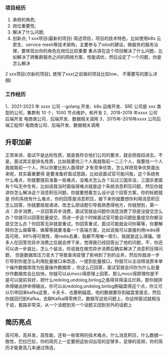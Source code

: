 ### 项目经历
1. 承担的角色;
2. 岗位重要性;
3. 解决了什么问题;
4. 创新点;
1 xxx项目(最新的项目)
简述项目，项目的技术特色，比如使用k8s 云原生、service mesh等技术架构，主要参与了istio的建设，微服务的服务治理，要体现出你的角色在岗位比较重要
重点讲在这个项目解决了什么问题，比如解决了跨集群服务之间的网络方案，性能调优，然后设定了一个问题，你是怎么解决

2 xxx项目(次新的项目), 
使用了xxx(之前做的项目比较low， 不需要写的那么详细)


### 工作经历
1、2021-2023 年 xxxx 公司 --golang 开发、k8s 运维开发、SRE
    公司是 xxx 类型的公司，集群有 10 个，1000 节点维护。和开发
2、2018-2019 年xxxx 公司 后端开发
    电商类公司、后端开发、数据相关调用
3、2015年-2016年xxxx 公司后端工程师!
    电商类公司、后端开发、数据相关调用







## 升职加薪

正常来讲，面试不是达标性质，就是我符合他们公司的要求，就会把我招进去，不是，面试其实是排名性质，比如我要找三个人我就取前一二三个人，我要找一个人我就取前一个人，所以你要比别人面得好 才有竞争优势，怎么样把竞争优势面出来呢，其实最重要得 是要准备好面试思路，比如说面试官可能问我，这个系统有什么难点，你就要提前准备一些难点，没难点怎么办？玩过三国杀没，三国杀里面有个叫无中生有，比如说我当时面临得难点就是这个系统消息积压问题，然后你就讲你怎么解决这个消息积压问题，你就要想着怎么设计这个回答方案，你的标题就是 你的系统有什么难点，你的回答是消息积压，接下来你就要想你利用消息积压怎么回答，你就要层层递进，改怎么把话题引导我熟悉得地方，你就想到，第一点：异步消费，一旦回答异步消费，面试官就会问题你消息消费了但是没提交怎么办？你就可以回答批量提交，而进一步这个时候面试官可能会问题批量提交你都没提交怎么办？你回答无非就是重试，你回答重试，面试可能就会问你幂等，你要解释你怎么做幂等，做幂等就要准备一个高端方案，比如说我可以直接利用redis得高可用，99%得可用性，用redis去重，我都不用唯一索引，我就是这么得骚。很多人在回答完异步消费之后就会停下来，觉得我已经回答出了他的问题，不，你还可以进一步装比，怎么个装法，你说我在做完异步消费后确实解决了消息积压得问题， 但是数据库压力变大了导致查询变慢了影响到了别的业务，然后你就进一步引导到你是怎么利用批量接口来改造，一提到批量接口，你就可以主动得说原本单个操作数据库改为批量操作数据库 ，你这么已回答，面试官就会问你为什么批量炒作数据库会比较快，你就可以从mvcc得原理上回答，那么mvcc得原理你是不是可以提前背好，把什么redolog,undolog,binlog之类得背得滚瓜烂熟，那你就拼命得输出拼命得输出，你可以从redolog,undolog,binlog刷磁盘得这个点，你又可以引申回来kafka这里，卡夫卡、也要刷磁盘，他的数据要存到磁盘里面去，然后你就回归到Kafka，去聊Kafka得零拷贝，数据写这些问题上，你这样面试就相当于说，套路非常深，从一个话题到另一个话题又回到另外的话题上


## 简历亮点

高可用，高并发，高性能，还有一些常用的技术难点，什么消息积压，什么数据一致性，巴拉巴拉，你的简历上一定要把这些词出现的足够多，足够的高频，你的简历才能更高几率通过筛选，